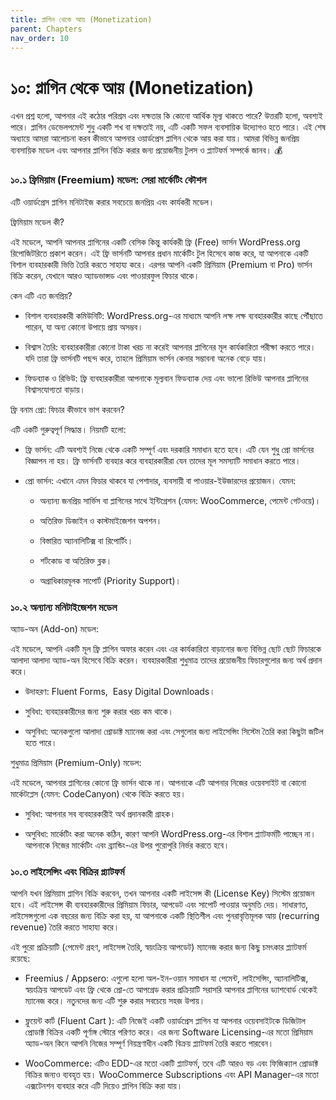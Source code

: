 ```yaml
---
title: প্লাগিন থেকে আয় (Monetization)
parent: Chapters
nav_order: 10
---
```


# ১০: প্লাগিন থেকে আয় (Monetization)

এখন প্রশ্ন হলো, আপনার এই কঠোর পরিশ্রম এবং দক্ষতার কি কোনো আর্থিক মূল্য থাকতে পারে? উত্তরটি হলো, অবশ্যই পারে। প্লাগিন ডেভেলপমেন্ট শুধু একটি শখ বা দক্ষতাই নয়, এটি একটি সফল ব্যবসায়িক উদ্যোগও হতে পারে।
এই শেষ অধ্যায়ে আমরা আলোচনা করব কীভাবে আপনার ওয়ার্ডপ্রেস প্লাগিন থেকে আয় করা যায়। আমরা বিভিন্ন জনপ্রিয় ব্যবসায়িক মডেল এবং আপনার প্লাগিন বিক্রি করার জন্য প্রয়োজনীয় টুলস ও প্ল্যাটফর্ম সম্পর্কে জানব। 💰


### **১০.১ ফ্রিমিয়াম (Freemium) মডেল: সেরা মার্কেটিং কৌশল**

এটি ওয়ার্ডপ্রেস প্লাগিন মনিটাইজ করার সবচেয়ে জনপ্রিয় এবং কার্যকরী মডেল।

ফ্রিমিয়াম মডেল কী?

এই মডেলে, আপনি আপনার প্লাগিনের একটি বেসিক কিন্তু কার্যকরী ফ্রি (Free) ভার্সন WordPress.org রিপোজিটরিতে প্রকাশ করেন। এই ফ্রি ভার্সনটি আপনার প্রধান মার্কেটিং টুল হিসেবে কাজ করে, যা আপনাকে একটি বিশাল ব্যবহারকারী ভিত্তি তৈরি করতে সাহায্য করে। এরপর আপনি একটি প্রিমিয়াম (Premium বা Pro) ভার্সন বিক্রি করেন, যেখানে আরও অ্যাডভান্সড এবং পাওয়ারফুল ফিচার থাকে।

কেন এটি এত জনপ্রিয়?

*   বিশাল ব্যবহারকারী কমিউনিটি: WordPress.org-এর মাধ্যমে আপনি লক্ষ লক্ষ ব্যবহারকারীর কাছে পৌঁছাতে পারেন, যা অন্য কোনো উপায়ে প্রায় অসম্ভব।

*   বিশ্বাস তৈরি: ব্যবহারকারীরা কোনো টাকা খরচ না করেই আপনার প্লাগিনের মূল কার্যকারিতা পরীক্ষা করতে পারে। যদি তারা ফ্রি ভার্সনটি পছন্দ করে, তাহলে প্রিমিয়াম ভার্সন কেনার সম্ভাবনা অনেক বেড়ে যায়।

*   ফিডব্যাক ও রিভিউ: ফ্রি ব্যবহারকারীরা আপনাকে মূল্যবান ফিডব্যাক দেয় এবং ভালো রিভিউ আপনার প্লাগিনের বিশ্বাসযোগ্যতা বাড়ায়।


ফ্রি বনাম প্রো: ফিচার কীভাবে ভাগ করবেন?

এটি একটি গুরুত্বপূর্ণ সিদ্ধান্ত। নিয়মটি হলো:

*   ফ্রি ভার্সন: এটি অবশ্যই নিজে থেকে একটি সম্পূর্ণ এবং দরকারি সমাধান হতে হবে। এটি যেন শুধু প্রো ভার্সনের বিজ্ঞাপন না হয়। ফ্রি ভার্সনটি ব্যবহার করে ব্যবহারকারীরা যেন তাদের মূল সমস্যাটি সমাধান করতে পারে।

*   প্রো ভার্সন: এখানে এমন ফিচার থাকবে যা পেশাদার, ব্যবসায়ী বা পাওয়ার-ইউজারদের প্রয়োজন। যেমন:

    *   অন্যান্য জনপ্রিয় সার্ভিস বা প্লাগিনের সাথে ইন্টিগ্রেশন (যেমন: WooCommerce, পেমেন্ট গেটওয়ে)।

    *   অতিরিক্ত ডিজাইন ও কাস্টমাইজেশন অপশন।

    *   বিস্তারিত অ্যানালিটিক্স বা রিপোর্টিং।

    *   শর্টকোড বা অতিরিক্ত ব্লক।

    *   অগ্রাধিকারমূলক সাপোর্ট (Priority Support)।


### **১০.২ অন্যান্য মনিটাইজেশন মডেল**

অ্যাড-অন (Add-on) মডেল:

এই মডেলে, আপনি একটি মূল ফ্রি প্লাগিন অফার করেন এবং এর কার্যকারিতা বাড়ানোর জন্য বিভিন্ন ছোট ছোট ফিচারকে আলাদা আলাদা অ্যাড-অন হিসেবে বিক্রি করেন। ব্যবহারকারীরা শুধুমাত্র তাদের প্রয়োজনীয় ফিচারগুলোর জন্য অর্থ প্রদান করে।

*   উদাহরণ: Fluent Forms,  Easy Digital Downloads।

*   সুবিধা: ব্যবহারকারীদের জন্য শুরু করার খরচ কম থাকে।

*   অসুবিধা: অনেকগুলো আলাদা প্রোডাক্ট ম্যানেজ করা এবং সেগুলোর জন্য লাইসেন্সিং সিস্টেম তৈরি করা কিছুটা জটিল হতে পারে।


শুধুমাত্র প্রিমিয়াম (Premium-Only) মডেল:

এই মডেলে, আপনার প্লাগিনের কোনো ফ্রি ভার্সন থাকে না। আপনাকে এটি আপনার নিজের ওয়েবসাইট বা কোনো মার্কেটপ্লেস (যেমন: CodeCanyon) থেকে বিক্রি করতে হয়।

*   সুবিধা: আপনার সব ব্যবহারকারীই অর্থ প্রদানকারী গ্রাহক।

*   অসুবিধা: মার্কেটিং করা অনেক কঠিন, কারণ আপনি WordPress.org-এর বিশাল প্ল্যাটফর্মটি পাচ্ছেন না। আপনাকে নিজের মার্কেটিং এবং ব্র্যান্ডিং-এর উপর পুরোপুরি নির্ভর করতে হবে।


### ১০.৩ লাইসেন্সিং এবং বিক্রির প্ল্যাটফর্ম

আপনি যখন প্রিমিয়াম প্লাগিন বিক্রি করবেন, তখন আপনার একটি লাইসেন্স কী (License Key) সিস্টেম প্রয়োজন হবে। এই লাইসেন্স কী ব্যবহারকারীদের প্রিমিয়াম ফিচার, আপডেট এবং সাপোর্ট পাওয়ার অনুমতি দেয়। সাধারণত, লাইসেন্সগুলো এক বছরের জন্য বিক্রি করা হয়, যা আপনাকে একটি স্থিতিশীল এবং পুনরাবৃত্তিমূলক আয় (recurring revenue) তৈরি করতে সাহায্য করে।

এই পুরো প্রক্রিয়াটি (পেমেন্ট গ্রহণ, লাইসেন্স তৈরি, স্বয়ংক্রিয় আপডেট) ম্যানেজ করার জন্য কিছু চমৎকার প্ল্যাটফর্ম রয়েছে:

*   Freemius / Appsero: এগুলো হলো অল-ইন-ওয়ান সমাধান যা পেমেন্ট, লাইসেন্সিং, অ্যানালিটিক্স, স্বয়ংক্রিয় আপডেট এবং ফ্রি থেকে প্রো-তে আপগ্রেড করার প্রক্রিয়াটি সরাসরি আপনার প্লাগিনের ড্যাশবোর্ড থেকেই ম্যানেজ করে। নতুনদের জন্য এটি শুরু করার সবচেয়ে সহজ উপায়।

*   ফ্লুয়েন্ট কার্ট (Fluent Cart ): এটি নিজেই একটি ওয়ার্ডপ্রেস প্লাগিন যা আপনার ওয়েবসাইটকে ডিজিটাল প্রোডাক্ট বিক্রির একটি পূর্ণাঙ্গ স্টোরে পরিণত করে। এর জন্য Software Licensing-এর মতো প্রিমিয়াম অ্যাড-অন কিনে আপনি নিজের সম্পূর্ণ নিয়ন্ত্রণাধীন একটি বিক্রয় প্ল্যাটফর্ম তৈরি করতে পারবেন।

*   WooCommerce: এটিও EDD-এর মতো একটি প্ল্যাটফর্ম, তবে এটি আরও বড় এবং ফিজিক্যাল প্রোডাক্ট বিক্রির জন্যও ব্যবহৃত হয়। WooCommerce Subscriptions এবং API Manager-এর মতো এক্সটেনশন ব্যবহার করে এটি দিয়েও প্লাগিন বিক্রি করা যায়।
